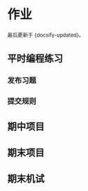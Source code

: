 # 作业

<small>最后更新于 {docsify-updated}。</small>

## 平时编程练习

### 发布习题

### 提交规则

## 期中项目

## 期末项目

## 期末机试
